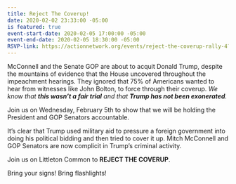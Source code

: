 ```yaml
---
title: Reject The Coverup!
date: 2020-02-02 23:33:00 -05:00
is featured: true
event-start-date: 2020-02-05 17:00:00 -05:00
event-end-date: 2020-02-05 18:30:00 -05:00
RSVP-link: https://actionnetwork.org/events/reject-the-coverup-rally-4?source=direct_link&
---
```


McConnell and the Senate GOP are about to acquit Donald Trump, despite the mountains of evidence that the House uncovered throughout the impeachment hearings. They ignored that 75% of Americans wanted to hear from witnesses like John Bolton, to force through their coverup. *We know that **this wasn’t a fair trial** and that **Trump has not been exonerated**.*

Join us on Wednesday, February 5th to show that we will be holding the President and GOP Senators accountable.

It’s clear that Trump used military aid to pressure a foreign government into doing his political bidding and then tried to cover it up. Mitch McConnell and GOP Senators are now complicit in Trump’s criminal activity.

Join us on Littleton Common to **REJECT THE COVERUP**.

Bring your signs!  Bring flashlights!